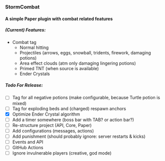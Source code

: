 ### StormCombat
#### A simple Paper plugin with combat related features
##### (Current) Features:
- Combat tag
  - Normal hitting
  - Projectiles (arrows, eggs, snowball, tridents, firework, damaging potions)
  - Area effect clouds (atm only damaging lingering potions)
  - Primed TNT (when source is available)
  - Ender Crystals

##### Todo For Release:
- [ ] Tag for all negative potions (make configurable, because Turtle potion is mixed) 
- [ ] Tag for exploding beds and (charged) respawn anchors
- [x] Optimize Ender Crystal algorithm
- [ ] Add a timer somewhere (boss bar with TAB? or action bar?)
- [ ] Re-structure project (API, Core, Paper)
- [ ] Add configurations (messages, actions)
- [ ] Add punishment (should probably ignore: server restarts & kicks)
- [ ] Events and API
- [ ] GitHub Actions
- [ ] Ignore invulnerable players (creative, god mode)